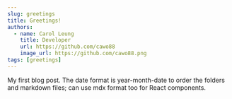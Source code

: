 ```yaml
---
slug: greetings
title: Greetings!
authors:
  - name: Carol Leung
    title: Developer
    url: https://github.com/cawo88
    image_url: https://github.com/cawo88.png
tags: [greetings]
---
```


My first blog post. The date format is year-month-date to order the folders and markdown files; can use mdx format too for React components.